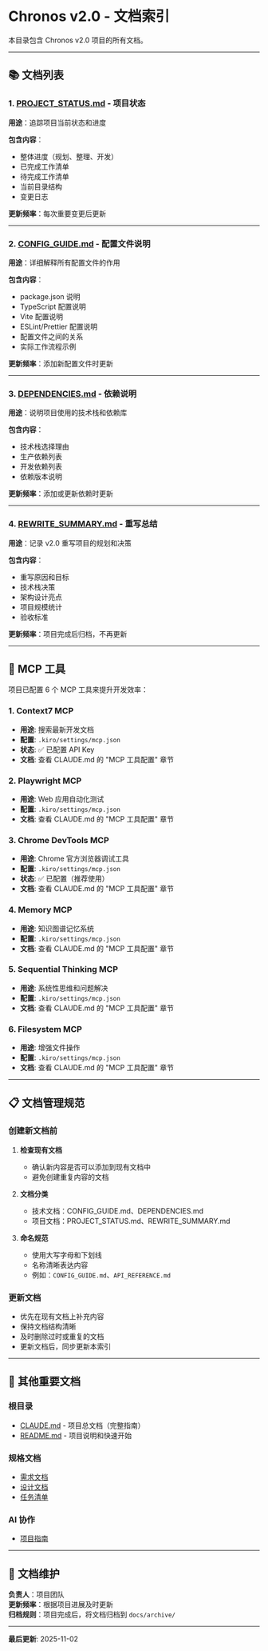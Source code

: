 # Chronos v2.0 - 文档索引

本目录包含 Chronos v2.0 项目的所有文档。

---

## 📚 文档列表

### 1. [PROJECT_STATUS.md](PROJECT_STATUS.md) - 项目状态
**用途**：追踪项目当前状态和进度

**包含内容**：
- 整体进度（规划、整理、开发）
- 已完成工作清单
- 待完成工作清单
- 当前目录结构
- 变更日志

**更新频率**：每次重要变更后更新

---

### 2. [CONFIG_GUIDE.md](CONFIG_GUIDE.md) - 配置文件说明
**用途**：详细解释所有配置文件的作用

**包含内容**：
- package.json 说明
- TypeScript 配置说明
- Vite 配置说明
- ESLint/Prettier 配置说明
- 配置文件之间的关系
- 实际工作流程示例

**更新频率**：添加新配置文件时更新

---

### 3. [DEPENDENCIES.md](DEPENDENCIES.md) - 依赖说明
**用途**：说明项目使用的技术栈和依赖库

**包含内容**：
- 技术栈选择理由
- 生产依赖列表
- 开发依赖列表
- 依赖版本说明

**更新频率**：添加或更新依赖时更新

---

### 4. [REWRITE_SUMMARY.md](REWRITE_SUMMARY.md) - 重写总结
**用途**：记录 v2.0 重写项目的规划和决策

**包含内容**：
- 重写原因和目标
- 技术栈决策
- 架构设计亮点
- 项目规模统计
- 验收标准

**更新频率**：项目完成后归档，不再更新

---

## 🔧 MCP 工具

项目已配置 6 个 MCP 工具来提升开发效率：

### 1. Context7 MCP
- **用途**: 搜索最新开发文档
- **配置**: `.kiro/settings/mcp.json`
- **状态**: ✅ 已配置 API Key
- **文档**: 查看 CLAUDE.md 的 "MCP 工具配置" 章节

### 2. Playwright MCP
- **用途**: Web 应用自动化测试
- **配置**: `.kiro/settings/mcp.json`
- **文档**: 查看 CLAUDE.md 的 "MCP 工具配置" 章节

### 3. Chrome DevTools MCP
- **用途**: Chrome 官方浏览器调试工具
- **配置**: `.kiro/settings/mcp.json`
- **状态**: ✅ 已配置（推荐使用）
- **文档**: 查看 CLAUDE.md 的 "MCP 工具配置" 章节

### 4. Memory MCP
- **用途**: 知识图谱记忆系统
- **配置**: `.kiro/settings/mcp.json`
- **文档**: 查看 CLAUDE.md 的 "MCP 工具配置" 章节

### 5. Sequential Thinking MCP
- **用途**: 系统性思维和问题解决
- **配置**: `.kiro/settings/mcp.json`
- **文档**: 查看 CLAUDE.md 的 "MCP 工具配置" 章节

### 6. Filesystem MCP
- **用途**: 增强文件操作
- **配置**: `.kiro/settings/mcp.json`
- **文档**: 查看 CLAUDE.md 的 "MCP 工具配置" 章节

---

## 📋 文档管理规范

### 创建新文档前

1. **检查现有文档**
   - 确认新内容是否可以添加到现有文档中
   - 避免创建重复内容的文档

2. **文档分类**
   - 技术文档：CONFIG_GUIDE.md、DEPENDENCIES.md
   - 项目文档：PROJECT_STATUS.md、REWRITE_SUMMARY.md

3. **命名规范**
   - 使用大写字母和下划线
   - 名称清晰表达内容
   - 例如：`CONFIG_GUIDE.md`、`API_REFERENCE.md`

### 更新文档

- 优先在现有文档上补充内容
- 保持文档结构清晰
- 及时删除过时或重复的文档
- 更新文档后，同步更新本索引

---

## 🔗 其他重要文档

### 根目录
- [CLAUDE.md](../CLAUDE.md) - 项目总文档（完整指南）
- [README.md](../README.md) - 项目说明和快速开始

### 规格文档
- [需求文档](../.kiro/specs/chronos-v2/requirements.md)
- [设计文档](../.kiro/specs/chronos-v2/design.md)
- [任务清单](../.kiro/specs/chronos-v2/tasks.md)

### AI 协作
- [项目指南](../.kiro/steering/PROJECT_GUIDE.md)

---

## 📝 文档维护

**负责人**：项目团队  
**更新频率**：根据项目进展及时更新  
**归档规则**：项目完成后，将文档归档到 `docs/archive/`

---

**最后更新**: 2025-11-02

